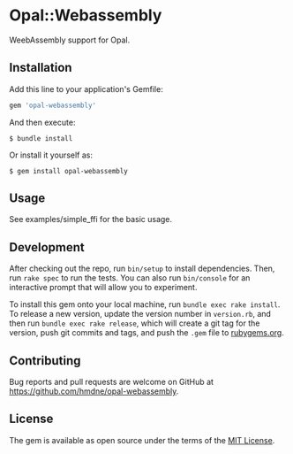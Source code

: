# Opal::Webassembly

WeebAssembly support for Opal.

## Installation

Add this line to your application's Gemfile:

```ruby
gem 'opal-webassembly'
```

And then execute:

    $ bundle install

Or install it yourself as:

    $ gem install opal-webassembly

## Usage

See examples/simple_ffi for the basic usage.

## Development

After checking out the repo, run `bin/setup` to install dependencies. Then, run `rake spec` to run the tests. You can also run `bin/console` for an interactive prompt that will allow you to experiment.

To install this gem onto your local machine, run `bundle exec rake install`. To release a new version, update the version number in `version.rb`, and then run `bundle exec rake release`, which will create a git tag for the version, push git commits and tags, and push the `.gem` file to [rubygems.org](https://rubygems.org).

## Contributing

Bug reports and pull requests are welcome on GitHub at https://github.com/hmdne/opal-webassembly.

## License

The gem is available as open source under the terms of the [MIT License](https://opensource.org/licenses/MIT).
